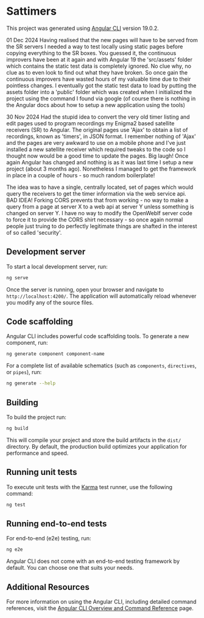 # Sattimers

This project was generated using [Angular CLI](https://github.com/angular/angular-cli) version 19.0.2.

01 Dec 2024 Having realised that the new pages will have to be served from the SR servers I needed a
way to test locally using static pages before copying everything to the SR boxes. You guessed it, the continuous
improvers have been at it again and with Angular 19 the 'src/assets' folder which contains the static test data
is completely ignored. No clue why, no clue as to even look to find out what they have broken. 
So once gain the continuous improvers have wasted hours of my valuable time due to their pointless changes.
I eventually got the static test data to load by putting the assets folder into a 'public' folder
which was created when I initialized the project using the command I found via google (of course there is
nothing in the Angular docs about how to setup a new application using the tools)

30 Nov 2024 Had the stupid idea to convert the very old timer listing and edit pages used to program
recordings my Enigma2 based satellite receivers (SR) to Angular. The original pages use 'Ajax' to obtain a list
of recordings, known as 'timers', in JSON format. I remember nothing of 'Ajax' and the pages are 
very awkward to use on a mobile phone and I've just installed a new satellite receiver which required
tweaks to the code so I thought now would be a good time to update the pages. Big laugh! Once again
Angular has changed and nothing is as it was last time I setup a new project (about 3 months ago).
Nonetheless I managed to get the framework in place in a couple of hours - so much random boilerplate!

The idea was to have a single, centrally located, set of pages which would query the receivers to get the
timer information via the web service api. BAD IDEA! Forking CORS prevents that from working - no way to
make a query from a page at server X to a web api at server Y unless something is changed on server Y.
I have no way to modify the OpenWebIf server code to force it to provide the CORS shirt necessary - so
once again normal people just truing to do perfectly legitimate things are shafted in the interest 
of so called 'security'.

## Development server

To start a local development server, run:

```bash
ng serve
```

Once the server is running, open your browser and navigate to `http://localhost:4200/`. The application will automatically reload whenever you modify any of the source files.

## Code scaffolding

Angular CLI includes powerful code scaffolding tools. To generate a new component, run:

```bash
ng generate component component-name
```

For a complete list of available schematics (such as `components`, `directives`, or `pipes`), run:

```bash
ng generate --help
```

## Building

To build the project run:

```bash
ng build
```

This will compile your project and store the build artifacts in the `dist/` directory. By default, the production build optimizes your application for performance and speed.

## Running unit tests

To execute unit tests with the [Karma](https://karma-runner.github.io) test runner, use the following command:

```bash
ng test
```

## Running end-to-end tests

For end-to-end (e2e) testing, run:

```bash
ng e2e
```

Angular CLI does not come with an end-to-end testing framework by default. You can choose one that suits your needs.

## Additional Resources

For more information on using the Angular CLI, including detailed command references, visit the [Angular CLI Overview and Command Reference](https://angular.dev/tools/cli) page.
